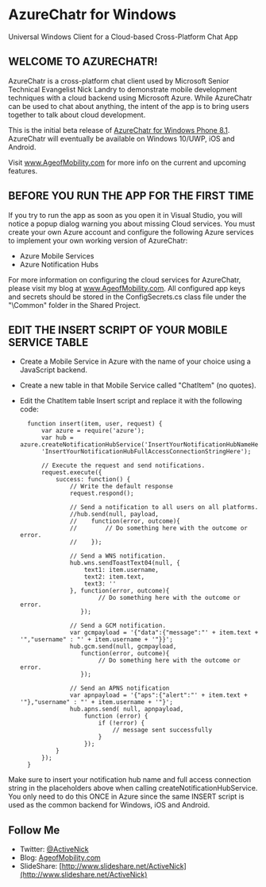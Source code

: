 # AzureChatr for Windows
Universal Windows Client for a Cloud-based Cross-Platform Chat App

## WELCOME TO AZURECHATR!
AzureChatr is a cross-platform chat client used by Microsoft Senior Technical
Evangelist Nick Landry to demonstrate mobile development techniques with a 
cloud backend using Microsoft Azure. While AzureChatr can be used to chat about
anything, the intent of the app is to bring users together to talk about cloud
development.

This is the initial beta release of [AzureChatr for Windows Phone 8.1](http://www.microsoft.com/en-US/store/Apps/AzureChatr/9WZDNCRDK76G).
AzureChatr will eventually be available on Windows 10/UWP, iOS and Android.

Visit www.AgeofMobility.com for more info on the current and upcoming features.

## BEFORE YOU RUN THE APP FOR THE FIRST TIME
If you try to run the app as soon as you open it in Visual Studio, you will
notice a popup dialog warning you about missing Cloud services.
You must create your own Azure account and configure the following Azure 
services to implement your own working version of AzureChatr:

- Azure Mobile Services
- Azure Notification Hubs

For more information on configuring the cloud services for AzureChatr, please
visit my blog at www.AgeofMobility.com. All configured app keys and secrets
should be stored in the ConfigSecrets.cs class file under the "\Common" folder
in the Shared Project.

## EDIT THE INSERT SCRIPT OF YOUR MOBILE SERVICE TABLE
- Create a Mobile Service in Azure with the name of your choice using a JavaScript backend.
- Create a new table in that Mobile Service called "ChatItem" (no quotes).
- Edit the ChatItem table Insert script and replace it with the following code:


        function insert(item, user, request) {
            var azure = require('azure');
            var hub = azure.createNotificationHubService('InsertYourNotificationHubNameHere', 
            'InsertYourNotificationHubFullAccessConnectionStringHere');
        
            // Execute the request and send notifications.
            request.execute({
                success: function() {
                    // Write the default response
                    request.respond();
        
                    // Send a notification to all users on all platforms. 
                    //hub.send(null, payload,  
                    //    function(error, outcome){
                    //        // Do something here with the outcome or error.
                    //    });
        
                    // Send a WNS notification.
                    hub.wns.sendToastText04(null, {
                        text1: item.username,
                        text2: item.text,
                        text3: ''
                    }, function(error, outcome){
                            // Do something here with the outcome or error.
                       });
                    
                    // Send a GCM notification.
                    var gcmpayload = '{"data":{"message":"' + item.text + '","username" : "' + item.username + '"}}';
                    hub.gcm.send(null, gcmpayload, 
                       function(error, outcome){
                            // Do something here with the outcome or error.
                       });
                    
                    // Send an APNS notification
                    var apnpayload = '{"aps":{"alert":"' + item.text + '"},"username" : "' + item.username + '"}';
                    hub.apns.send( null, apnpayload,
                        function (error) {
                            if (!error) {
                                // message sent successfully
                            }
                        });
                }
            });
        }
        
Make sure to insert your notification hub name and full access connection string in the placeholders above when calling createNotificationHubService. You only need to do this ONCE in Azure since the same INSERT script is used as the common backend for Windows, iOS and Android.

## Follow Me
* Twitter: [@ActiveNick](http://twitter.com/ActiveNick)
* Blog: [AgeofMobility.com](http://AgeofMobility.com)
* SlideShare: [http://www.slideshare.net/ActiveNick](http://www.slideshare.net/ActiveNick)
